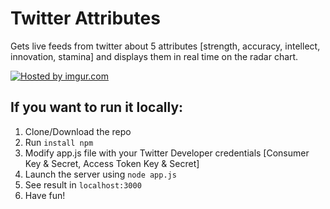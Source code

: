 Twitter Attributes
==================

Gets live feeds from twitter about 5 attributes [strength, accuracy, intellect, innovation, stamina] and displays them in real time on the radar chart.

<a href="http://imgur.com/n9CICaz"><img src="http://i.imgur.com/n9CICaz.png" title="Hosted by imgur.com" /></a>

If you want to run it locally:
----------------------

1. Clone/Download the repo
2. Run ```install npm```
3. Modify app.js file with your Twitter Developer credentials [Consumer Key & Secret, Access Token Key & Secret]
4. Launch the server using ```node app.js```
5. See result in ```localhost:3000```
6. Have fun!
